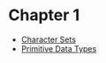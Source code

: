 # Chapter 1

- [Character Sets](character_sets.html)
- [Primitive Data Types](primitive_data_types.html)
